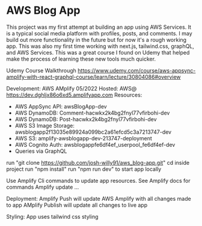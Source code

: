 # AWS Blog App
This project was my first attempt at building an app using AWS Services.  It is a typical social media platform with profiles, posts, and comments.  I may build out more functionality in the future but for now it's a rough working app.  This was also my first time working with next.js, tailwind.css, graphQL, and AWS Services.  This was a great course I found on Udemy that helped make the process of learning these new tools much quicker.

Udemy Course Walkthrough
https://www.udemy.com/course/aws-appsync-amplify-with-react-graphql-course/learn/lecture/30804086#overview


Development: AWS AMplify 05/2022
Hosted: AWS@ https://dev.dghljx86o6xd5.amplifyapp.com
Resources: 
- AWS AppSync API: awsBlogApp-dev
- AWS DynamoDB: Comment-hacwkx2k4bg2fnyl77vfirbohi-dev
- AWS DynamoDB: Post-hacwkx2k4bg2fnyl77vfirbohi-dev
- AWS S3 Image Storage: awsblogapp2f13035e89924a099bc2a61efcd5c3a7213747-dev
- AWS S3: amplify-awsblogapp-dev-213747-deployment
- AWS Cognito Auth: awsblogappfe6df4ef_userpool_fe6df4ef-dev
- Queries via GraphQL


run "git clone https://github.com/josh-willy91/aws_blog-app.git"
cd inside project
run "npm install"
run "npm run dev" to start app locally

Use Amplify Cli commands to update app resources.  See Amplify docs for commands
Amplify update ...

Deployment:
Amplify Push will update AWS Amplify with all changes made to app
AMplify Publish will update all changes to live app

Styling:
App uses tailwind css styling
